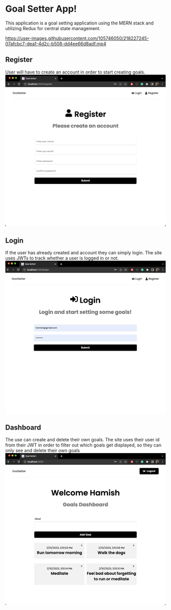 # Goal Setter App! 

This application is a goal setting application using the MERN stack and utilizing Redux for central state management.


https://user-images.githubusercontent.com/105746050/218227245-07afcbc7-dea1-4d2c-b508-dd4ee66d8adf.mp4

## Register
User will have to create an account in order to start creating goals.
![Register Page](images/register.png)

## Login
If the user has already created and account they can simply login. The site uses JWTs to track whether a user is logged in or not.
![Login Page](images/login.png)

## Dashboard
The use can create and delete their own goals. The site uses their user id from their JWT in order to filter out which goals get displayed, so they can only see and delete their own goals
![Goal Dashboard](images/dashboard.png)
